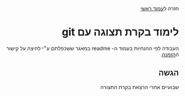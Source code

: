 <div dir="rtl">
<div>
</div>

חזרה ל[עמוד ראשי](../../../..)


# לימוד בקרת תצוגה עם git

העבודה לפי ההנחיות בעמוד ה- readme במאגר ששכפלתם ע״י לחיצה על קישור ה[הזמנה][ex3-invitation].

## הגשה
שבועיים אחרי הרצאת בקרת התצורה

<!-- links -->
[ex3-invitation]: https://classroom.github.com/a/h3o5b1Ur